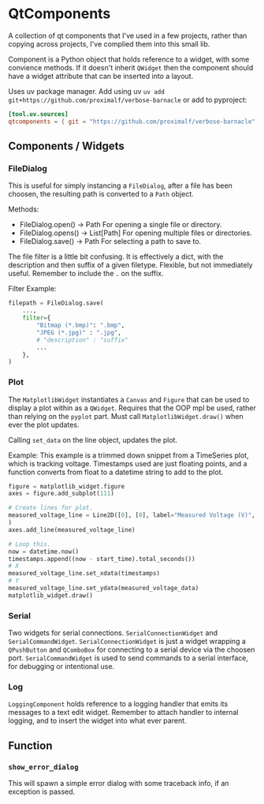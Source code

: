 # QtComponents
A collection of qt components that I've used in a few projects, rather than copying across projects, I've complied them into this small lib.

Component is a Python object that holds reference to a widget, with some convience methods. If it doesn't inherit `QWidget` then the component should have a widget attribute that can be inserted into a layout.

Uses uv package manager. 
Add using uv `uv add git+https://github.com/proximalf/verbose-barnacle` or add to pyproject:
```toml
[tool.uv.sources]
qtcomponents = { git = "https://github.com/proximalf/verbose-barnacle" }
```

## Components / Widgets

### FileDialog
This is useful for simply instancing a `FileDialog`, after a file has been choosen, the resulting path is converted to a `Path` object.


Methods:
- FileDialog.open() -> Path
For opening a single file or directory.
- FileDialog.opens() -> List[Path]
For opening multiple files or directories.
- FileDialog.save() -> Path
For selecting a path to save to.

The file filter is a little bit confusing. It is effectively a dict, with the description and then suffix of a given filetype. Flexible, but not immediately useful. Remember to include the `.` on the suffix.

Filter Example:
```python
filepath = FileDialog.save(
    ...,
    filter={
        "Bitmap (*.bmp)": ".bmp",
        "JPEG (*.jpg)" : ".jpg",
        # "description" : "suffix"
        ...
    },
)
```

### Plot
The `MatplotlibWidget` instantiates a `Canvas` and `Figure` that can be used to display a plot within as a `QWidget`. Requires that the OOP mpl be used, rather than relying on the `pyplot` part.
Must call `MatplotlibWidget.draw()` when ever the plot updates.

Calling `set_data` on the line object, updates the plot.

Example:
This example is a trimmed down snippet from a TimeSeries plot, which is tracking voltage. Timestamps used are just floating points, and a function converts from float to a datetime string to add to the plot.
```python
figure = matplotlib_widget.figure
axes = figure.add_subplot(111)

# Create lines for plot.
measured_voltage_line = Line2D([0], [0], label="Measured Voltage (V)",
)
axes.add_line(measured_voltage_line)

# Loop this.
now = datetime.now()
timestamps.append((now - start_time).total_seconds())
# X
measured_voltage_line.set_xdata(timestamps)
# Y
measured_voltage_line.set_ydata(measured_voltage_data)
matplotlib_widget.draw()
```

### Serial
Two widgets for serial connections. `SerialConnectionWidget` and `SerialCommandWidget`. 
`SerialConnectionWidget` is just a widget wrapping a `QPushButton` and `QComboBox` for connecting to a serial device via the choosen port.
`SerialCommandWidget` is used to send commands to a serial interface, for debugging or intentional use.

### Log
`LoggingComponent` holds reference to a logging handler that emits its messages to a text edit widget. Remember to attach handler to internal logging, and to insert the widget into what ever parent.


## Function
### `show_error_dialog`
This will spawn a simple error dialog with some traceback info, if an exception is passed.